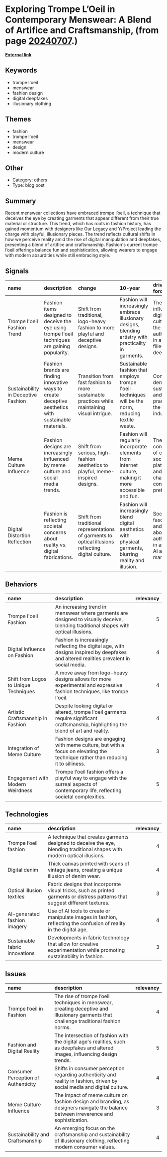 # __Exploring Trompe L’Oeil in Contemporary Menswear: A Blend of Artifice and Craftsmanship__, (from page [20240707](https://kghosh.substack.com/p/20240707).)

__[External link](https://www.gq-magazine.co.uk/article/trompe-loeil-menswear)__



## Keywords

* trompe l'oeil
* menswear
* fashion design
* digital deepfakes
* illusionary clothing

## Themes

* fashion
* trompe l'oeil
* menswear
* design
* modern culture

## Other

* Category: others
* Type: blog post

## Summary

Recent menswear collections have embraced trompe l’oeil, a technique that deceives the eye by creating garments that appear different from their true material or structure. This trend, which has roots in fashion history, has gained momentum with designers like Our Legacy and Y/Project leading the charge with playful, illusionary pieces. The trend reflects cultural shifts in how we perceive reality amid the rise of digital manipulation and deepfakes, presenting a blend of artifice and craftsmanship. Fashion's current trompe l’oeil offerings balance fun and sophistication, allowing wearers to engage with modern absurdities while still embracing style.

## Signals

| name                                | description                                                                                           | change                                                                                              | 10-year                                                                                                   | driving-force                                                                                     |   relevancy |
|:------------------------------------|:------------------------------------------------------------------------------------------------------|:----------------------------------------------------------------------------------------------------|:----------------------------------------------------------------------------------------------------------|:--------------------------------------------------------------------------------------------------|------------:|
| Trompe l'oeil Fashion Trend         | Fashion items designed to deceive the eye using trompe l'oeil techniques are gaining popularity.      | Shift from traditional, logo-heavy fashion to more playful and deceptive designs.                   | Fashion will increasingly embrace illusionary designs, blending artistry with practicality in garments.   | The influence of digital culture and the quest for authenticity in a world filled with deepfakes. |           4 |
| Sustainability in Deceptive Fashion | Fashion brands are finding innovative ways to create deceptive aesthetics with sustainable materials. | Transition from fast fashion to more sustainable practices while maintaining visual intrigue.       | Sustainable fashion that employs trompe l'oeil techniques will be the norm, reducing textile waste.       | Consumer demand for sustainability and ethical practices in the fashion industry.                 |           3 |
| Meme Culture Influence              | Fashion designs are increasingly influenced by meme culture and social media trends.                  | Shift from serious, high-fashion aesthetics to playful, meme-inspired designs.                      | Fashion will regularly incorporate elements from internet culture, making it more accessible and fun.     | The rapid consumption of content on social media platforms and changing consumer preferences.     |           4 |
| Digital Distortion Reflection       | Fashion is reflecting societal concerns about reality vs. digital fabrications.                       | Shift from traditional representations of garments to optical illusions reflecting digital culture. | Fashion will increasingly blend digital aesthetics with physical garments, blurring reality and illusion. | Societal fascination and anxiety about authenticity in an era of AI and digital manipulation.     |           5 |

## Behaviors

| name                                  | description                                                                                                                              |   relevancy |
|:--------------------------------------|:-----------------------------------------------------------------------------------------------------------------------------------------|------------:|
| Trompe l'oeil Fashion                 | An increasing trend in menswear where garments are designed to visually deceive, blending traditional shapes with optical illusions.     |           5 |
| Digital Influence on Fashion          | Fashion is increasingly reflecting the digital age, with designs inspired by deepfakes and altered realities prevalent in social media.  |           4 |
| Shift from Logos to Unique Techniques | A move away from logo-heavy designs allows for more experimental and expressive fashion techniques, like trompe l'oeil.                  |           4 |
| Artistic Craftsmanship in Fashion     | Despite looking digital or altered, trompe l'oeil garments require significant craftsmanship, highlighting the blend of art and reality. |           4 |
| Integration of Meme Culture           | Fashion designs are engaging with meme culture, but with a focus on elevating the technique rather than reducing it to silliness.        |           3 |
| Engagement with Modern Weirdness      | Trompe l'oeil fashion offers a playful way to engage with the surreal aspects of contemporary life, reflecting societal complexities.    |           5 |

## Technologies

| name                           | description                                                                                                                   |   relevancy |
|:-------------------------------|:------------------------------------------------------------------------------------------------------------------------------|------------:|
| Trompe l’oeil fashion          | A technique that creates garments designed to deceive the eye, blending traditional shapes with modern optical illusions.     |           4 |
| Digital denim                  | Thick canvas printed with scans of vintage jeans, creating a unique illusion of denim wear.                                   |           4 |
| Optical illusion textiles      | Fabric designs that incorporate visual tricks, such as printed garments or distress patterns that suggest different textures. |           3 |
| AI-generated fashion imagery   | Use of AI tools to create or manipulate images in fashion, reflecting the confusion of reality in the digital age.            |           4 |
| Sustainable fabric innovations | Developments in fabric technology that allow for creative experimentation while promoting sustainability in fashion.          |           3 |

## Issues

| name                                | description                                                                                                                             |   relevancy |
|:------------------------------------|:----------------------------------------------------------------------------------------------------------------------------------------|------------:|
| Trompe l’oeil in Fashion            | The rise of trompe l’oeil techniques in menswear, creating deceptive and illusionary garments that challenge traditional fashion norms. |           4 |
| Fashion and Digital Reality         | The intersection of fashion with the digital age's realities, such as deepfakes and altered images, influencing design trends.          |           5 |
| Consumer Perception of Authenticity | Shifts in consumer perception regarding authenticity and reality in fashion, driven by social media and digital culture.                |           4 |
| Meme Culture Influence              | The impact of meme culture on fashion design and branding, as designers navigate the balance between irreverence and sophistication.    |           3 |
| Sustainability and Craftsmanship    | An emerging focus on the craftsmanship and sustainability of illusionary clothing, reflecting modern consumer values.                   |           4 |
